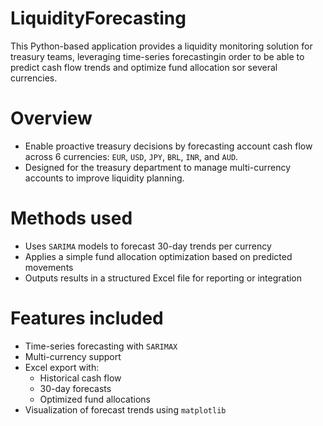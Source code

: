 # LiquidityForecasting

This Python-based application provides a liquidity monitoring solution for treasury teams, leveraging time-series forecastingin order to be able to predict cash flow trends and optimize fund allocation sor several currencies.

# Overview

- Enable proactive treasury decisions by forecasting account cash flow across 6 currencies: `EUR`, `USD`, `JPY`, `BRL`, `INR`, and `AUD`.
- Designed for the treasury department to manage multi-currency accounts to improve liquidity planning.

# Methods used

  - Uses `SARIMA` models to forecast 30-day trends per currency
  - Applies a simple fund allocation optimization based on predicted movements
  - Outputs results in a structured Excel file for reporting or integration
 
# Features included

- Time-series forecasting with `SARIMAX`
- Multi-currency support
- Excel export with:
  - Historical cash flow
  - 30-day forecasts
  - Optimized fund allocations
-  Visualization of forecast trends using `matplotlib`

